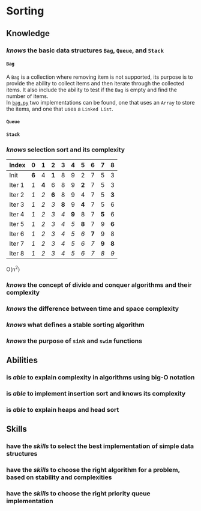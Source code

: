 # Sorting

## Knowledge

### _knows_ the basic data structures `Bag`, `Queue`, and `Stack`

#### `Bag`

A `Bag` is a collection where removing item is not supported, its purpose is to provide the ability to collect items and then iterate through the collected items. It also include the ability to test if the `Bag` is empty and find the number of items.  
In [`bag.py`](https://github.com/SoftwareDevolopmentSem1/Exam-Notes/blob/master/Algorithms/Implementations/bag.py) two implementations can be found, one that uses an `Array` to store the items, and one that uses a `Linked List`.

#### `Queue`

#### `Stack`

### _knows_ selection sort and its complexity

| Index  |   0   |   1   |   2   |   3   |   4   |   5   |   6   |   7   |   8   |
|--------|-------|-------|-------|-------|-------|-------|-------|-------|-------|
| Init   | __6__ |   4   | __1__ |   8   |   9   |   2   |   7   |   5   |   3   |
| Iter 1 |  _1_  | __4__ |   6   |   8   |   9   | __2__ |   7   |   5   |   3   |
| Iter 2 |  _1_  |  _2_  | __6__ |   8   |   9   |   4   |   7   |   5   | __3__ |
| Iter 3 |  _1_  |  _2_  |  _3_  | __8__ |   9   | __4__ |   7   |   5   |   6   |
| Iter 4 |  _1_  |  _2_  |  _3_  |  _4_  | __9__ |   8   |   7   | __5__ |   6   |
| Iter 5 |  _1_  |  _2_  |  _3_  |  _4_  |  _5_  | __8__ |   7   |   9   | __6__ |
| Iter 6 |  _1_  |  _2_  |  _3_  |  _4_  |  _5_  |  _6_  | __7__ |   9   |   8   |
| Iter 7 |  _1_  |  _2_  |  _3_  |  _4_  |  _5_  |  _6_  |  _7_  | __9__ | __8__ |
| Iter 8 |  _1_  |  _2_  |  _3_  |  _4_  |  _5_  |  _6_  |  _7_  |  _8_  |  _9_  |

O(n<sup>2</sup>)


### _knows_ the concept of divide and conquer algorithms and their complexity

### _knows_ the difference between time and space complexity

### _knows_ what defines a stable sorting algorithm

### _knows_ the purpose of `sink` and `swim` functions

## Abilities

### is _able_ to explain complexity in algorithms using big-O notation

### is _able_ to implement insertion sort and knows its complexity

### is _able_ to explain heaps and head sort

## Skills

### have the _skills_ to select the best implementation of simple data structures

### have the _skills_ to choose the right algorithm for a problem, based on stability and complexities

### have the _skills_ to choose the right priority queue implementation
